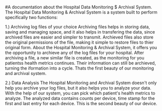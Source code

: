 #A documentation about the Hospital Data Monitoring $ Archival System.
The Hospital Data Monitoring & Archival System is a system built to
perform specifically two functions:

1.) Archiving log files of your choice
Archiving files helps in storing data, saving and managing space,
and it also helps in transfering the data, since archived files are
easier and simpler to transmit. Archieved files also store the
original permissions of the file, making it simple to restore files
to thier original form.
About the Hospital Monitoring & Archival System, it offers you the
opportunity to archieve any of the log files for your hospital.
After archiving a file, a new similar file is created, as the
monitoring for you patientss health metrics continues. Their
information can still be archieved, turning the iformation into a
cycle.
Thats the first beauty of our monitoring and archival system.

2.) Data Analysis
The Hospital Monitoring and Archival System doesn't only help you 
archive your log files, but it also helps you to analyze your data.
With the help of our system, you can pick which patient's health 
metrics to analyze. The analyzed data contains counts per device,
time stamp for the first and last entry for each device. 
This is the second beauty of our device.



